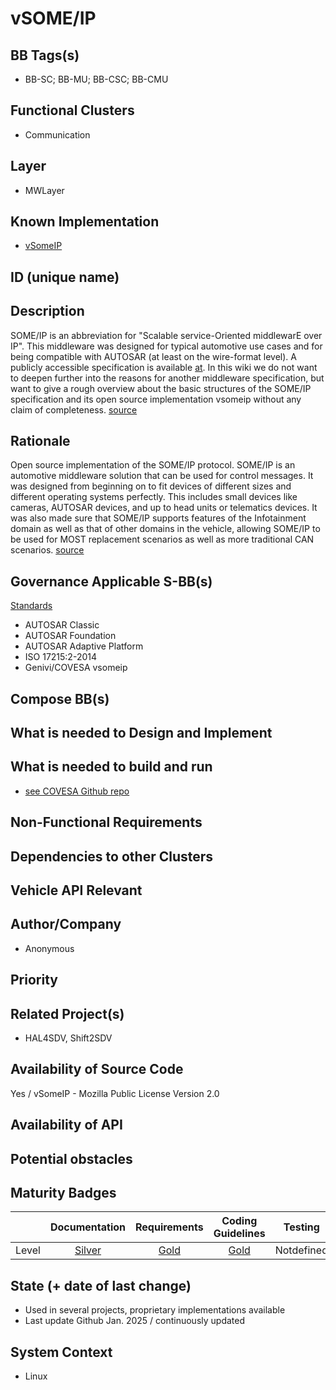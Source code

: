 
# vSOME/IP

## BB Tags(s)
<!-- Tag(s) define in which area(s) (cloud, in-vehicle) the BB is executed, and what type of BB it is (tool, process, microservice) -->
- BB-SC; BB-MU; BB-CSC; BB-CMU

## Functional Clusters
<!-- In which Functional Cluster the BB be located; if none of the existing fit new required -->

- Communication

## Layer
<!-- AppLayer, MWLayer, OSLayer, HWLayer -->

- MWLayer

## Known Implementation

- [vSomeIP](https://github.com/COVESA/vsomeip)

## ID (unique name)

## Description
<!-- General Description of the BB -->

SOME/IP is an abbreviation for "Scalable service-Oriented middlewarE over IP". This middleware was designed for typical automotive use cases and for being compatible with AUTOSAR (at least on the wire-format level). A publicly accessible specification is available [at](http://some-ip.com/). In this wiki we do not want to deepen further into the reasons for another middleware specification, but want to give a rough overview about the basic structures of the SOME/IP specification and its open source implementation vsomeip without any claim of completeness.
[source](https://github.com/COVESA/vsomeip/wiki/vsomeip-in-10-minutes)


## Rationale
<!-- Explanation why we need the BB; what problem want to be solved -->

Open source implementation of the SOME/IP protocol.
SOME/IP is an automotive middleware solution that can be used for control messages. It was designed from beginning on to fit devices of different sizes and different operating systems perfectly. This includes small devices like cameras, AUTOSAR devices, and up to head units or telematics devices. It was also made sure that SOME/IP supports features of the Infotainment domain as well as that of other domains in the vehicle, allowing SOME/IP to be used for MOST replacement scenarios as well as more traditional CAN scenarios.
[source](https://some-ip.com/)

## Governance Applicable S-BB(s)
<!-- Reference to e.g. UN/EU CRA Cyber Resilience Act; UNECE 156 - Software update and software update management system
Reference to defined S-BB(s) 
Reference to e.g. IS026262, AUTOSAR Spec. X -->

[Standards](https://some-ip.com/standards.shtml)
- AUTOSAR Classic
- AUTOSAR Foundation
- AUTOSAR Adaptive Platform
- ISO 17215:2-2014
- Genivi/COVESA vsomeip


## Compose BB(s)
<!-- Link to required BB(s) -->

## What is needed to Design and Implement
<!-- e.g. we expect to have a certain HW capability and or SW environment or Tool support, or a documentation, or an extra audit, or Test, or Compiler, or Prog. Language, … -->

## What is needed to build and run
<!-- e.g. we expect to have a certain HW capability, or Runtime Environment, or Pre-configuration, or Code-signing, or Test, … -->

- [see COVESA Github repo](https://github.com/COVESA/vsomeip) 

## Non-Functional Requirements
<!-- With respect to Safety, Security, Realtime, … -->

## Dependencies to other Clusters
<!-- Other clusters are needed. FC Security, FC Storage, …
e.g. If FC Security : Security BBs are needed but you can choose for example crypto BB-SC from company A or crypto BB-SC from company B; several compositions may work -->

## Vehicle API Relevant
<!-- If “Yes exists” – where – e.g. COVESA VSS 
If “No” – nothing more to do 
If “Yes, proposal for additional Signals/Information – what should be made available, and where e.g. via (COVESA) VSS/VISS -->


## Author/Company

- Anonymous

## Priority
<!-- High, Medium, Low -->

## Related Project(s)
<!-- If Yes – e.g. The BB should be used/added in the Eclipse Blueprint A – for demo purposes, show added value,
If No – Project Proposal (e.g. WP4 in FEDERATE, or in the SDV EcoSystem Community Framework -->
- HAL4SDV, Shift2SDV

## Availability of Source Code
Yes / vSomeIP - Mozilla Public License Version 2.0
<!-- Yes / License (e.g. Yes/MIT) 
No – Commercial Closed Source -->

## Availability of API


<!-- Yes / License (e.g. Yes/Apache 2.0)
No - Commercial -->

## Potential obstacles

## Maturity Badges
<!-- taken over from Eclipse SDV Process 
See Definition of Badges and their Flavors 
https://gitlab.eclipse.org/eclipse-wg/sdv-wg/sdv-technical-alignment/sdv-technical-topics/sdv-process/sdv-process-definition/-/wikis/Definition%20of%20Badges%20and%20their%20Flavors 


| 			| Documentation | Requirements | Coding Guidelines | Testing | Release Process |
| --------- |:-------------:|:------------:|:-----------------:|:-------:|:---------------:|
| Gold		| Badgelevel    | Badgelevel   | Badgelevel		   | Badgelevel	 | Badgelevel  |
| Silver	| Badgelevel    | Badgelevel   | Badgelevel	  	   | Badgelevel	 | Badgelevel  |
| Bronze	| Badgelevel   	| Badgelevel   | Badgelevel	       | Badgelevel	 | Badgelevel  |
| No		| Badgelevel   	| Badgelevel   | Badgelevel	       | Badgelevel	 | Badgelevel  |
| NotDefined| Badgelevel   	| Badgelevel   | Badgelevel	       | Badgelevel	 | Badgelevel  |

Options:
NotDefined/No/Bronze/Silver/Gold

Example:
| 			| Documentation | Requirements | Coding Guidelines | Testing | Release Process |
| --------- |:-------------:|:------------:|:-----------------:|:-------:|:---------------:|
| Level		| [Gold](urlToDoc)| No 		   | Notdefined		   | Bronze	 | [Silver](urlToDoc) |

 -->

|                       | Documentation | Requirements | Coding Guidelines | Testing | Release Process |
| --------- |:-------------:|:------------:|:-----------------:|:-------:|:---------------:|
| Level     | [Silver](https://github.com/COVESA/vsomeip/wiki) | [Gold](https://github.com/COVESA/vsomeip/tree/master/test)       | [Gold](https://github.com/COVESA/vsomeip/wiki/vsomeip-Contribution-Process) | Notdefined | [Gold](https://github.com/COVESA/vsomeip/wiki/vsomeip-Release-Process) |

## State (+ date of last change)

<!-- 
- Incubating (no code yet)
- Implementation started
- First public release available
- Used in production by 1 OEM
- Used in production by >1 OEM
- Abandoned
 -->

- Used in several projects, proprietary implementations available
- Last update Github Jan. 2025 / continuously updated


## System Context

<!-- 
OS and runtime/framework requirements

eg.

- AGL
- QNX
- ROS-based
- container runtime
- web assembly
- web service
 -->
 
 - Linux